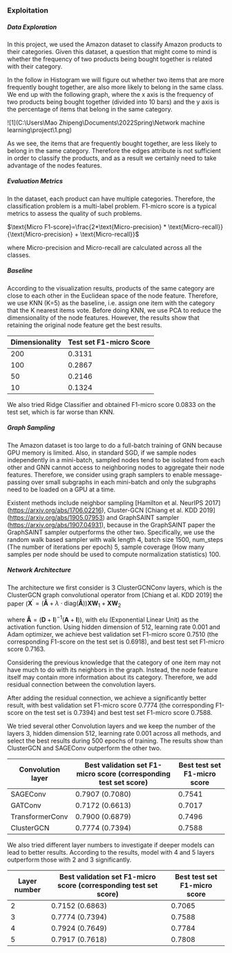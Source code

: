 ### Exploitation

##### Data Exploration

In this project, we used the Amazon dataset to classify Amazon products to their categories. Given this dataset, a question that might come to mind is whether the frequency of two products being bought together is related with their category.

In the follow in Histogram we will figure out whether two items that are more frequently bought together, are also more likely to belong in the same class. We end up with the following graph, where the x axis is the frequency of two products being bought together (divided into 10 bars) and the y axis is the percentage of items that belong in the same category.

![1](C:\Users\Mao Zhipeng\Documents\2022Spring\Network machine learning\project\1.png)

As we see, the items that are frequently bought together, are less likely to belong in the same category. Therefore the edges attribute is not sufficient in order to classify the products, and as a result we certainly need to take advantage of the nodes features.

##### Evaluation Metrics

In the dataset, each product can have multiple categories. Therefore, the classification problem is a multi-label problem. F1-micro score is a typical metrics to assess the quality of such problems. 

$\text{Micro F1-score}=\frac{2*\text{Micro-precision} * \text{Micro-recall}}{\text{Micro-precision} + \text{Micro-recall}}$

where $\text{Micro-precision}$ and $\text{Micro-recall}$ are calculated across all the classes.

##### Baseline

According to the visualization results, products of the same category are close to each other in the Euclidean space of the node feature. Therefore, we use KNN (K=5) as the baseline, i.e. assign one item with the category that the K nearest items vote. Before doing KNN, we use PCA to reduce the dimensionality of the node features. However, the results show that retaining the original node feature get the best results.

| Dimensionality | Test set F1-micro Score |
| -------------- | ----------------------- |
| 200            | 0.3131                  |
| 100            | 0.2867                  |
| 50             | 0.2146                  |
| 10             | 0.1324                  |

We also tried Ridge Classifier and obtained F1-micro score 0.0833 on the test set, which is far worse than KNN.

##### Graph Sampling

The Amazon dataset is too large to do a full-batch training of GNN because GPU memory is limited. Also, in standard SGD, if we sample nodes independently in a mini-batch, sampled nodes tend to be isolated from each other and GNN cannot access to neighboring nodes to aggregate their node features. Therefore, we consider using graph samplers to enable message-passing over small subgraphs in each mini-batch and only the subgraphs need to be loaded on a GPU at a time. 

Existent methods include neighbor sampling [Hamilton et al. NeurIPS 2017] (https://arxiv.org/abs/1706.02216), Cluster-GCN [Chiang et al. KDD 2019] (https://arxiv.org/abs/1905.07953) and GraphSAINT sampler (https://arxiv.org/abs/1907.04931), because in  the GraphSAINT paper the GraphSAINT sampler outperforms the other two. Specifically, we use the random walk based sampler with walk length 4, batch size 1500, num_steps (The number of iterations per epoch) 5, sample coverage (How many samples per node should be used to compute normalization statistics) 100. 



##### Network Architecture

The architecture we first consider is 3 ClusterGCNConv layers, which is the ClusterGCN graph convolutional operator from [Chiang et al. KDD 2019] the paper ($\mathbf{X}^{\prime} = \left( \mathbf{\hat{A}} + \lambda \cdot
\textrm{diag}(\mathbf{\hat{A}}) \right) \mathbf{X} \mathbf{W}_1 +
\mathbf{X} \mathbf{W}_2$

where $\mathbf{\hat{A}} = {(\mathbf{D} + \mathbf{I})}^{-1}(\mathbf{A}+\mathbf{I})$), with elu (Exponential Linear Unit) as the activation function. Using hidden dimension of 512, learning rate 0.001 and Adam optimizer, we achieve best validation set F1-micro score 0.7510 (the corresponding F1-score on the test set is 0.6918), and best test set F1-micro score 0.7163. 

Considering the previous knowledge that the category of one item may not have much to do with its neighbors in the graph. Instead, the node feature itself may contain more information about its category. Therefore,  we add residual connection between the convolution layers.



After adding the residual connection, we achieve a significantly better result, with best validation set F1-micro score 0.7774 (the corresponding F1-score on the test set is 0.7394) and best test set F1-micro score 0.7588. 

We tried several other Convolution layers and we keep the number of the layers 3, hidden dimension 512, learning rate 0.001 across all methods, and select the best results during 500 epochs of training. The results show than ClusterGCN and SAGEConv outperform the other two.

| Convolution   layer | Best validation set F1-micro score (corresponding test set score) | Best test set F1-micro score |
| ------------------- | ------------------------------------------------------------ | ---------------------------- |
| SAGEConv            | 0.7907 (0.7080)                                              | 0.7541                       |
| GATConv             | 0.7172 (0.6613)                                              | 0.7017                       |
| TransformerConv     | 0.7900 (0.6879)                                              | 0.7496                       |
| ClusterGCN          | 0.7774 (0.7394)                                              | 0.7588                       |

We also tried different layer numbers to investigate if deeper models can lead to better results. According to the results, model with 4 and 5 layers outperform those with 2 and 3 significantly.

| Layer number | Best validation set F1-micro score (corresponding test set score) | Best test set F1-micro score |
| ------------ | ------------------------------------------------------------ | ---------------------------- |
| 2            | 0.7152 (0.6863)                                              | 0.7065                       |
| 3            | 0.7774 (0.7394)                                              | 0.7588                       |
| 4            | 0.7924 (0.7649)                                              | 0.7784                       |
| 5            | 0.7917 (0.7618)                                              | 0.7808                       |



##### 

